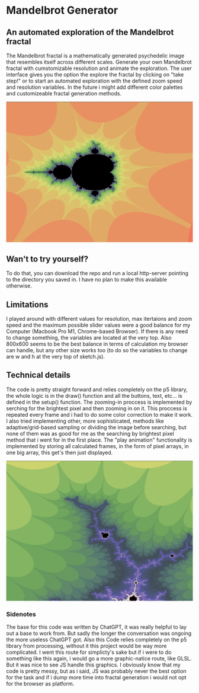 # Mandelbrot Generator
## An automated exploration of the Mandelbrot fractal
The Mandelbrot fractal is a mathematically generated psychedelic image that resembles itself across different scales. Generate your own Mandelbrot fractal with cumstomizable resolution and animate the exploration. The user interface gives you the option the explore the fractal by clicking on "take step!" or to start an automated exploration with the defined zoom speed and resolution variables. In the future i might add different color palettes and customizeable fractal generation methods.

![example1](screenshots/screenshot1.png)

## Wan't to try yourself?
To do that, you can download the repo and run a local http-server pointing to the directory you saved in. I have no plan to make this available otherwise.

## Limitations
I played around with different values for resolution, max itertaions and zoom speed and the maximum possible slider values were a good balance for my Computer (Macbook Pro M1, Chrome-based Browser). If there is any need to change something, the variables are located at the very top. Also 800x600 seems to be the best balance in terms of calculation my browser can handle, but any other size works too (to do so the variables to change are w and h at the very top of sketch.js). 

## Technical details
The code is pretty straight forward and relies completely on the p5 library, the whole logic is in the draw() function and all the buttons, text, etc... is defined in the setup() function. The zooming-in proccess is implemented by serching for the brightest pixel and then zooming in on it. This proccess is repeated every frame and i had to do some color correction to make it work. I also tried implementing other, more sophisticated, methods like adaptive/grid-based sampling or dividing the image before searching, but none of them was as good for me as the searching by brightest pixel method that i went for in the first place. The "play animation" functionality is implemented by storing all calculated frames, in the form of pixel arrays, in one big array, this get's then just displayed.

![example2](screenshots/screenshot2.png)

### Sidenotes
The base for this code was written by ChatGPT, it was really helpful to lay out a base to work from. But sadly the longer the conversation was ongoing the more useless ChatGPT got. Also this Code relies completely on the p5 library from processing, without it this project would be way more complicated. I went this route for simplicty's sake but if i were to do something like this again, i would go a more graphic-natice route, like GLSL. But it was nice to see JS handle this graphics. I obviously know that my code is pretty messy, but as i said, JS was probably never the best option for the task and if i dump more time into fractal generation i would not opt for the browser as platform.
